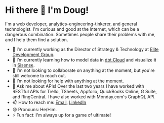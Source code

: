 # Hi there 👋 I'm Doug!

I'm a web developer, analytics-engineering-tinkerer, and general technologist. I'm curious and good at the Internet, which can be a dangerous combination. Sometimes people share their problems with me, and I help them find a solution.

- 🔭 I’m currently working as the Director of Strategy & Technology at [Elite Development Group](https://elite.team).
- 🌱 I’m currently learning how to model data in [dbt Cloud](https://getdbt.com) and visualize it in [Sisense](https://sisense.com).
- 👯 I’m not looking to collaborate on anything at the moment, but you're still welcome to reach out.
- 🤔 I’m not looking for help with anything at the moment.
- 💬 Ask me about APIs! Over the last two years I have worked with RESTful APIs for Trello, TSheets, Appfolio, QuickBooks Online, G Suite, and RingCentral. I have also worked with Monday.com's GraphQL API.
- 📫 How to reach me: [Email](mailto:douglasrwalters@gmail.com), [LinkedIn](https://linkedin.com/in/douglasrwalters)
- 😄 Pronouns: He/Him.
- ⚡ Fun fact: I'm always up for a game of ultimate!
